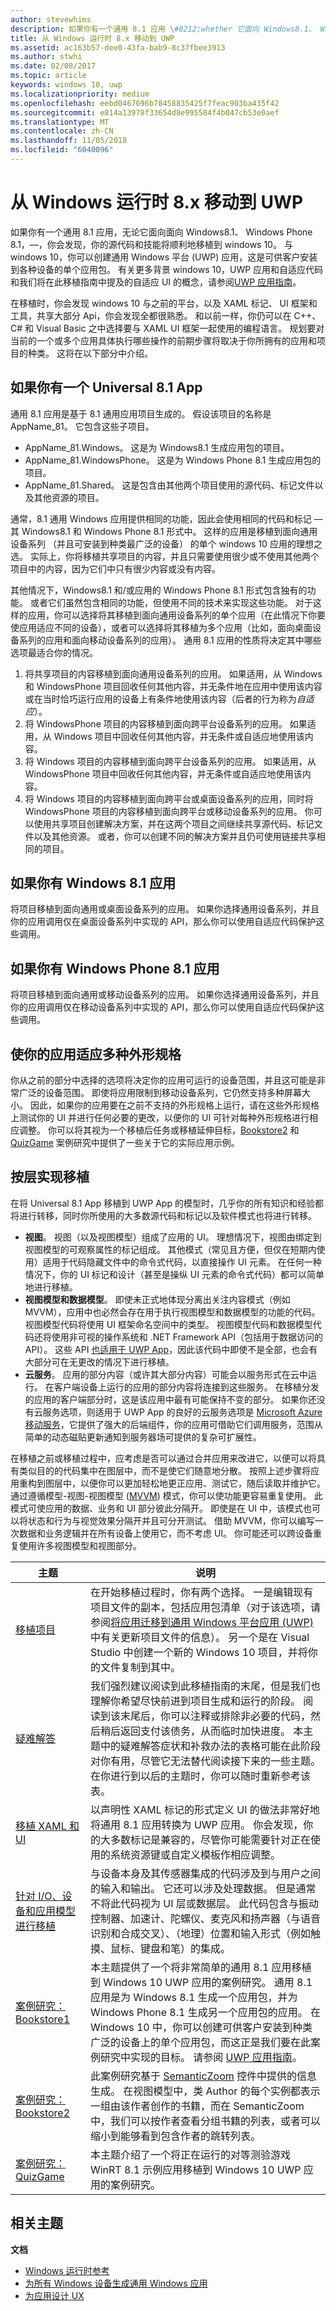 ```yaml
---
author: stevewhims
description: 如果你有一个通用 8.1 应用 \#8212;whether 它面向 Windows8.1、 Windows Phone 8.1 还是同时 \#8212;then 你会发现，你的源代码和技能将顺利地移植到 windows 10。
title: 从 Windows 运行时 8.x 移动到 UWP
ms.assetid: ac163b57-dee0-43fa-bab9-8c37fbee3913
ms.author: stwhi
ms.date: 02/08/2017
ms.topic: article
keywords: windows 10, uwp
ms.localizationpriority: medium
ms.openlocfilehash: eebd0467696b78458835425f7feac903ba435f42
ms.sourcegitcommit: e814a13978f33654d8e995584f4b047cb53e0aef
ms.translationtype: MT
ms.contentlocale: zh-CN
ms.lasthandoff: 11/05/2018
ms.locfileid: "6040096"
---
```

# <a name="move-from-windows-runtime-8x-to-uwp"></a>从 Windows 运行时 8.x 移动到 UWP


如果你有一个通用 8.1 应用，无论它面向面向 Windows8.1、 Windows Phone 8.1，—，你会发现，你的源代码和技能将顺利地移植到 windows 10。 与 windows 10，你可以创建通用 Windows 平台 (UWP) 应用，这是可供客户安装到各种设备的单个应用包。 有关更多背景 windows 10，UWP 应用和自适应代码和我们将在此移植指南中提及的自适应 UI 的概念，请参阅[UWP 应用指南](https://msdn.microsoft.com/library/windows/apps/dn894631)。

在移植时，你会发现 windows 10 与之前的平台，以及 XAML 标记、 UI 框架和工具，共享大部分 Api，你会发现全都很熟悉。 和以前一样，你仍可以在 C++、C# 和 Visual Basic 之中选择要与 XAML UI 框架一起使用的编程语言。 规划要对当前的一个或多个应用具体执行哪些操作的前期步骤将取决于你所拥有的应用和项目的种类。 这将在以下部分中介绍。

## <a name="if-you-have-a-universal-81-app"></a>如果你有一个 Universal 8.1 App

通用 8.1 应用是基于 8.1 通用应用项目生成的。 假设该项目的名称是 AppName\_81。 它包含这些子项目。

-   AppName\_81.Windows。 这是为 Windows8.1 生成应用包的项目。
-   AppName\_81.WindowsPhone。 这是为 Windows Phone 8.1 生成应用包的项目。
-   AppName\_81.Shared。 这是包含由其他两个项目使用的源代码、标记文件以及其他资源的项目。

通常，8.1 通用 Windows 应用提供相同的功能，因此会使用相同的代码和标记 — 其 Windows8.1 和 Windows Phone 8.1 形式中。 这样的应用是移植到面向通用设备系列 （并且可安装到种类最广泛的设备） 的单个 windows 10 应用的理想之选。 实际上，你将移植共享项目的内容，并且只需要使用很少或不使用其他两个项目中的内容，因为它们中只有很少内容或没有内容。

其他情况下，Windows8.1 和/或应用的 Windows Phone 8.1 形式包含独有的功能。 或者它们虽然包含相同的功能，但使用不同的技术来实现这些功能。 对于这样的应用，你可以选择将其移植到面向通用设备系列的单个应用（在此情况下你要使应用适应不同的设备），或者可以选择将其移植为多个应用（比如，面向桌面设备系列的应用和面向移动设备系列的应用）。 通用 8.1 应用的性质将决定其中哪些选项最适合你的情况。

1.  将共享项目的内容移植到面向通用设备系列的应用。 如果适用，从 Windows 和 WindowsPhone 项目回收任何其他内容，并无条件地在应用中使用该内容或在当时恰巧运行应用的设备上有条件地使用该内容（后者的行为称为*自适应*）。
2.  将 WindowsPhone 项目的内容移植到面向跨平台设备系列的应用。 如果适用，从 Windows 项目中回收任何其他内容，并无条件或自适应地使用该内容。
3.  将 Windows 项目的内容移植到面向跨平台设备系列的应用。 如果适用，从 WindowsPhone 项目中回收任何其他内容，并无条件或自适应地使用该内容。
4.  将 Windows 项目的内容移植到面向跨平台或桌面设备系列的应用，同时将 WindowsPhone 项目的内容移植到面向跨平台或移动设备系列的应用。 你可以使用共享项目创建解决方案，并在这两个项目之间继续共享源代码、标记文件以及其他资源。 或者，你可以创建不同的解决方案并且仍可使用链接共享相同的项目。

## <a name="if-you-have-a-windows-81-app"></a>如果你有 Windows 8.1 应用

将项目移植到面向通用或桌面设备系列的应用。 如果你选择通用设备系列，并且你的应用调用仅在桌面设备系列中实现的 API，那么你可以使用自适应代码保护这些调用。

## <a name="if-you-have-a-windows-phone-81-app"></a>如果你有 Windows Phone 8.1 应用

将项目移植到面向通用或移动设备系列的应用。 如果你选择通用设备系列，并且你的应用调用仅在移动设备系列中实现的 API，那么你可以使用自适应代码保护这些调用。

## <a name="adapting-your-app-to-multiple-form-factors"></a>使你的应用适应多种外形规格

你从之前的部分中选择的选项将决定你的应用可运行的设备范围，并且这可能是非常广泛的设备范围。 即使将应用限制到移动设备系列，它仍然支持多种屏幕大小。 因此，如果你的应用要在之前不支持的外形规格上运行，请在这些外形规格上测试你的 UI 并进行任何必要的更改，以便你的 UI 可针对每种外形规格进行相应调整。 你可以将其视为一个移植后任务或移植延伸目标，[Bookstore2](w8x-to-uwp-case-study-bookstore2.md) 和 [QuizGame](w8x-to-uwp-case-study-quizgame.md) 案例研究中提供了一些关于它的实际应用示例。

## <a name="approaching-porting-layer-by-layer"></a>按层实现移植

在将 Universal 8.1 App 移植到 UWP App 的模型时，几乎你的所有知识和经验都将进行转移，同时你所使用的大多数源代码和标记以及软件模式也将进行转移。

-   **视图**。 视图（以及视图模型）组成了应用的 UI。 理想情况下，视图由绑定到视图模型的可观察属性的标记组成。 其他模式（常见且方便，但仅在短期内使用）适用于代码隐藏文件中的命令式代码，以直接操作 UI 元素。 在任何一种情况下，你的 UI 标记和设计（甚至是操纵 UI 元素的命令式代码）都可以简单地进行移植。
-   **视图模型和数据模型**。 即使未正式地体现分离出关注内容模式（例如 MVVM），应用中也必然会存在用于执行视图模型和数据模型的功能的代码。 视图模型代码将使用 UI 框架命名空间中的类型。 视图模型代码和数据模型代码还将使用非可视的操作系统和 .NET Framework API（包括用于数据访问的 API）。 这些 API [也适用于 UWP App](https://msdn.microsoft.com/library/windows/apps/br211369)，因此该代码中即使不是全部，也会有大部分可在无更改的情况下进行移植。
-   **云服务**。 应用的部分内容（或许其大部分内容）可能会以服务形式在云中运行。 在客户端设备上运行的应用的部分内容将连接到这些服务。 在移植分发的应用的客户端部分时，这是该应用中最有可能保持不变的部分。 如果你还没有云服务选项，则适用于 UWP App 的良好的云服务选项是 [Microsoft Azure 移动服务](http://azure.microsoft.com/services/mobile-services/)，它提供了强大的后端组件，你的应用可借助它们调用服务，范围从简单的动态磁贴更新通知到服务器场可提供的复杂可扩展性。

在移植之前或移植过程中，应考虑是否可以通过合并应用来改进它，以便可以将具有类似目的的代码集中在图层中，而不是使它们随意地分散。 按照上述步骤将应用重构到图层中，以便你可以更加轻松地更正应用、测试它，随后读取并维护它。 通过遵循模型-视图-视图模型 ([MVVM](http://msdn.microsoft.com/magazine/dd419663.aspx)) 模式，你可以使功能更容易重复使用。 此模式可使应用的数据、业务和 UI 部分彼此分隔开。 即使是在 UI 中，该模式也可以将状态和行为与视觉效果分隔开并且可分开测试。 借助 MVVM，你可以编写一次数据和业务逻辑并在所有设备上使用它，而不考虑 UI。 你可能还可以跨设备重复使用许多视图模型和视图部分。

| 主题 | 说明 |
|-------|-------------|
| [移植项目](w8x-to-uwp-porting-to-a-uwp-project.md) | 在开始移植过程时，你有两个选择。 一是编辑现有项目文件的副本，包括应用包清单（对于该选项，请参阅[将应用迁移到通用 Windows 平台应用 (UWP)](https://msdn.microsoft.com/library/mt148501.aspx) 中有关更新项目文件的信息）。 另一个是在 Visual Studio 中创建一个新的 Windows 10 项目，并将你的文件复制到其中。 |
| [疑难解答](w8x-to-uwp-troubleshooting.md) | 我们强烈建议阅读到此移植指南的末尾，但是我们也理解你希望尽快前进到项目生成和运行的阶段。 阅读到该末尾后，你可以注释或排除非必要的代码，然后稍后返回支付该债务，从而临时加快进度。 本主题中的疑难解答症状和补救办法的表格可能在此阶段对你有用，尽管它无法替代阅读接下来的一些主题。 在你进行到以后的主题时，你可以随时重新参考该表。 |
| [移植 XAML 和 UI](w8x-to-uwp-porting-xaml-and-ui.md) | 以声明性 XAML 标记的形式定义 UI 的做法非常好地将通用 8.1 应用转换为 UWP 应用。 你会发现，你的大多数标记是兼容的，尽管你可能需要针对正在使用的系统资源键或自定义模板作相应调整。 |
| [针对 I/O、设备和应用模型进行移植](w8x-to-uwp-input-and-sensors.md) | 与设备本身及其传感器集成的代码涉及到与用户之间的输入和输出。 它还可以涉及处理数据。 但是通常不将此代码视为 UI 层或数据层。 此代码包含与振动控制器、加速计、陀螺仪、麦克风和扬声器（与语音识别和合成交叉）、（地理）位置和输入形式（例如触摸、鼠标、键盘和笔）的集成。 |
| [案例研究：Bookstore1](w8x-to-uwp-case-study-bookstore1.md) | 本主题提供了一个将非常简单的通用 8.1 应用移植到 Windows 10 UWP 应用的案例研究。 通用 8.1 应用是为 Windows 8.1 生成一个应用包，并为 Windows Phone 8.1 生成另一个应用包的应用。 在 Windows 10 中，你可以创建可供客户安装到种类广泛的设备上的单个应用包，而这正是我们要在此案例研究中实现的目标。 请参阅 [UWP 应用指南](https://msdn.microsoft.com/library/windows/apps/dn894631)。 |
| [案例研究：Bookstore2](w8x-to-uwp-case-study-bookstore2.md) | 此案例研究基于 [SemanticZoom](https://msdn.microsoft.com/library/windows/apps/hh702601) 控件中提供的信息生成。 在视图模型中，类 Author 的每个实例都表示一组由该作者创作的书籍，而在 SemanticZoom 中，我们可以按作者查看分组书籍的列表，或者可以缩小到能够看到包含作者的跳转列表。 |
| [案例研究：QuizGame](w8x-to-uwp-case-study-quizgame.md) | 本主题介绍了一个将正在运行的对等测验游戏 WinRT 8.1 示例应用移植到 Windows 10 UWP 应用的案例研究。 |

## <a name="related-topics"></a>相关主题

**文档**
* [Windows 运行时参考](https://msdn.microsoft.com/library/windows/apps/br211377)
* [为所有 Windows 设备生成通用 Windows 应用](http://go.microsoft.com/fwlink/p/?LinkID=397871)
* [为应用设计 UX](https://msdn.microsoft.com/library/windows/apps/hh767284)

